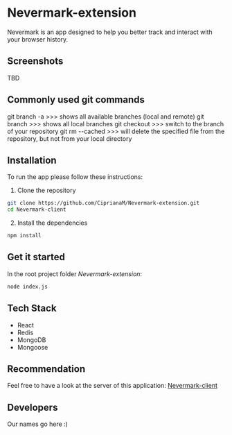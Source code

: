 # Nevermark-extension

Nevermark is an app designed to help you better track and interact with your browser history.

## Screenshots

TBD

## Commonly used git commands

git branch -a >>> shows all available branches (local and remote)
git branch >>> shows all local branches
git checkout <nameOfBranch> >>> switch to the <nameOfBranch> branch of your repository
git rm --cached <nameOfFile> >>> will delete the specified file from the repository, but not from your local directory


## Installation


To run the app please follow these instructions:

1. Clone the repository
```bash
git clone https://github.com/CiprianaM/Nevermark-extension.git
cd Nevermark-client
```
2. Install the dependencies

```bash
npm install
```
## Get it started
In the root project folder *Nevermark-extension*:
```bash
node index.js
```

## Tech Stack
* React
* Redis
* MongoDB
* Mongoose


## Recommendation
Feel free to have a look at the server of this application: [Nevermark-client](https://github.com/CiprianaM/Nevermark-client.git)

## Developers
Our names go here :)